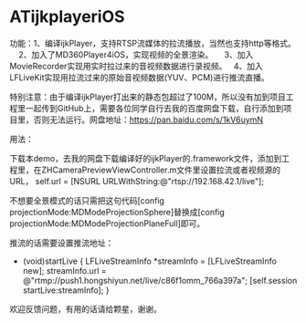 # ATijkplayeriOS
功能：1、编译ijkPlayer，支持RTSP流媒体的拉流播放，当然也支持http等格式。
     2、加入了MD360Player4iOS，实现视频的全景渲染。
     3、加入MovieRecorder实现用实时拉过来的音视频数据进行录视频。
     4、加入LFLiveKit实现用拉流过来的原始音视频数据(YUV、PCM)进行推流直播。



特别注意：由于编译ijkPlayer打出来的静态包超过了100M，所以没有加到项目工程里一起传到GitHub上，需要各位同学自行去我的百度网盘下载，自行添加到项目里，否则无法运行。网盘地址：https://pan.baidu.com/s/1kV6uymN



用法：

下载本demo，去我的网盘下载编译好的ijkPlayer的.framework文件，添加到工程里，在ZHCameraPreviewViewController.m文件里设置拉流或者视频源的URL，
self.url = [NSURL URLWithString:@"rtsp://192.168.42.1/live"]; 



不想要全景模式的话只需把这句代码[config projectionMode:MDModeProjectionSphere]替换成[config projectionMode:MDModeProjectionPlaneFull]即可。



推流的话需要设置推流地址：
- (void)startLive {
        LFLiveStreamInfo *streamInfo = [LFLiveStreamInfo new];
        streamInfo.url = @"rtmp://push1.hongshiyun.net/live/c86f1omm_766a397a";
        [self.session startLive:streamInfo];
}


欢迎反馈问题，有用的话请给颗星，谢谢。
